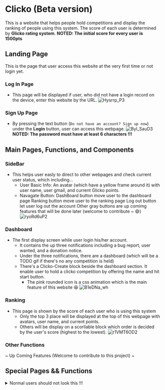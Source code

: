 # Clicko (Beta version)
This is a website that helps people hold competitions and display the ranking of people using this system. The score of each user is determined by **Glicko rating system**.
**NOTED: The initial score for every user is 1500pts**


## Landing Page
This is the page that user access this website at the very first time or not login yet.

### Log In Page
- This page will be displayed if user, who did not have a login record on the device, enter this website by the URL.
    ![Hysrrp_P3](https://github.com/whiteSHADOW1234/SimpleClicko/assets/91242001/dcf51d1b-9e7c-4b4e-b3bd-0d8ecd6b580a)
### Sign Up Page
- By pressing the text button (`Do not have an account? Sign up now`) under the **Login** button, user can access this webpage.
    ![ByI_SauD3](https://github.com/whiteSHADOW1234/SimpleClicko/assets/91242001/96c71c23-ed9f-4f83-8f07-214c9eb41941)
    **NOTED: The password must have at least 6 characters !!!**

## Main Pages, Functions, and Components

### SideBar
- This helps user easly to direct to other webpages and check current user status, which including...
    - User Basic Info:
        An avatar (which have a yellow frame around it) with user name, user gmail, and current Glicko points. 
    - Navagate Button:
        DashBoard button move user to the dashboard page
        Ranking button move user to the ranking page
        Log out button let user log out the account
        Other gray buttons are up comimg features that will be done later (welcome to contribute ~ :smile:)
    ![ryoRd6uP2](https://github.com/whiteSHADOW1234/SimpleClicko/assets/91242001/35614e74-a4f0-421b-8fc3-70e067f3aaee)

    


### Dashboard
- The first display screen while user login his/her account.
    - It contains the up three notifications including a bug report, user wanted, and a donation notice.
    - Under the three notifications, there are a dashboard (which will be a TODO gif if there's no any competition is held)
    - There's a Clicko-Create block beside the dashboard section. It enable user to hold a clicko competition by offering the name and hit start button. 
        - The pink rounded icon is a css animation which is the main feature of this website :laughing:
    ![B1eDNa_wh](https://github.com/whiteSHADOW1234/SimpleClicko/assets/91242001/86a28418-29b3-4c48-bcdd-af69d91a1dbe)


### Ranking
- This page is shown by the score of each user who is using this system
    - Only the top 3 place will be displayed at the top of this webpage with avatars, user name, and current points. 
    - Others will be display on a scorllable block which order is decided by the user's score (highest to the lowest).
    ![r1VMT6OD2](https://github.com/whiteSHADOW1234/SimpleClicko/assets/91242001/7b436cdc-5f5a-48d4-b700-fe290cffd106)


### Other Functions
~ Up Coming Features (Welcome to contribute to this project) ~


## Special Pages && Functions
<details>
<summary>Normal users should not look this !!!</summary>
Reset all the data except the basic user information can be triggered by tapping the username 100 times.
</details>
